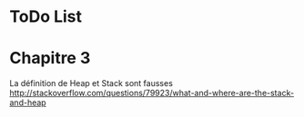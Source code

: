 ToDo List
=========

# Chapitre 3

La définition de Heap et Stack sont fausses
http://stackoverflow.com/questions/79923/what-and-where-are-the-stack-and-heap


